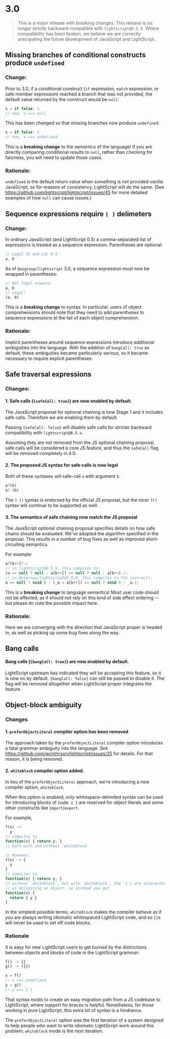 # 3.0

>This is a major release with breaking changes. This release is no longer strictly backward compatible with `lightscript@0.5.9`. Where compatibility has been broken, we believe we are correctly anticipating the future development of JavaScript and LightScript.

## Missing branches of conditional constructs produce `undefined`

### Change:

Prior to 3.0, if a conditional construct (`if` expression, `match` expression, or safe member expression) reached a branch that was not provided, the default value returned by the construct would be `null`:

```js
x = if false: 1
// now, x === null
```

This has been changed so that missing branches now produce `undefined`:

```js
x = if false: 1
// now, x === undefined
```

This is a **breaking change** to the semantics of the language! If you are directly comparing conditional results to `null`, rather than checking for falsiness, you will need to update those cases.

### Rationale:

`undefined` is the default return value when something is not provided vanilla JavaScript, so for reasons of consistency, LightScript will do the same. (See https://github.com/lightscript/lightscript/issues/45 for more detailed examples of how `null` can cause issues.)

## Sequence expressions require `( )` delimeters

### Change:

In ordinary JavaScript (and LightScript 0.5) a comma-separated list of expressions is treated as a sequence expression. Parentheses are optional:

```js
// Legal JS and LSC 0.5
a, b
```

As of `@oigroup/lightscript` 3.0, a sequence expression must now be wrapped in parentheses:

```js
// Not legal anymore
a, b
// Legal!
(a, b)
```

This is a **breaking change** to syntax. In particular, users of object comprehensions should note that they need to add parentheses to sequence expressions at the tail of each object comprehension.

### Rationale:

Implicit parentheses around sequence expressions introduce additional ambiguities into the language. With the addition of `bangCall: true` as default, these ambiguities became particularly serious, so it became necessary to require explicit parentheses.

## Safe traversal expressions

### Changes:

#### 1. Safe calls (`{safeCall: true}`) are now enabled by default.

The JavaScript proposal for optional chaining is now Stage 1 and it includes safe calls. Therefore we are enabling them by default.

Passing `{safeCall: false}` will disable safe calls for stricter backward compatibility with `lightscript@0.5.x`.

Assuming they are not removed from the JS optional chaining proposal, safe calls will be considered a core JS feature, and thus the `safeCall` flag will be removed completely in 4.0.

#### 2. The proposed JS syntax for safe calls is now legal

Both of these syntaxes will safe-call `a` with argument `b`.
```js
a?(b)
a?.(b)
```

The `?.()` syntax is endorsed by the official JS proposal, but the nicer `?()` syntax will continue to be supported as well.

#### 3. The semantics of safe chaining now match the JS proposal

The JavaScript optional chaining proposal specifies details on how safe chains should be evaluated. We've adopted the algorithm specified in the proposal. This results in a number of bug fixes as well as improved short-circuiting semantics.

For example:
```js
a?[b++]?.c
// in lightscript@0.5.9, this compiles to:
(a == null ? null : a[b++]) == null ? null : a[b++].c;
// in @oigroup/lightscript@3.0.0, this compiles to the (correct):
a == null ? void 0 : (_a = a[b++]) == null ? void 0 : _a.c;
```

This is a **breaking change** to language semantics! Most user code should not be affected, as it should not rely on this kind of side effect ordering -- but please do note the possible impact here.

### Rationale:

Here we are converging with the direction that JavaScript proper is headed in, as well as picking up some bug fixes along the way.

## Bang calls

#### Bang calls (`{bangCall: true}`) are now enabled by default.

LightScript upstream has indicated they will be accepting this feature, so it is now on by default. `{bangCall: false}` can still be passed to disable it. The flag will be removed altogether when LightScript proper integrates the feature.

## Object-block ambiguity

### Changes

#### 1. `preferObjectLiteral` compiler option has been removed

The approach taken by the `preferObjectLiteral` compiler option introduces a fatal grammar ambiguity into the language. See https://github.com/wcjohnson/lightscript/issues/25 for details. For that reason, it is being removed.

#### 2. `whiteblock` compiler option added.

In lieu of the `preferObjectLiteral` approach, we're introducing a new compiler option, `whiteblock`.

When this option is enabled, only whitespace-delimited syntax can be used for introducing blocks of code. `{ }` are reserved for object literals and some other constructs like `import`/`export`.

For example,
```js
f(x) ->
  y
// compiles to
function(x) { return y; }
// both with and without `whiteblock`

// However,
f(x) -> {
  y
}
// compiles to
function(x) { return y; }
// without `whiteblock`, but with `whiteblock`, the `{`s are interpreted
// as delimiting an object, so instead you get
function(x) {
  return { y }
}
```

In the simplest possible terms, `whiteblock` makes the compiler behave as if you are always writing idiomatic whitespaced LightScript code, and so `{}`s will never be used to set off code blocks.

### Rationale

It is easy for new LightScript users to get burned by the distinctions between objects and blocks of code in the LightScript grammar:
```js
f() -> {}
g() -> ({})

x = f()
// x === undefined
y = g()
// y === { }
```

That syntax exists to create an easy migration path from a JS codebase to LightScript, where support for braces is helpful. Nonetheless, for those working in pure LightScript, this extra bit of syntax is a hindrance.

The `preferObjectLiteral` option was the first iteration of a system designed to help people who want to write idiomatic LightScript work around this problem; `whiteblock` mode is the next iteration.

